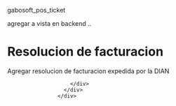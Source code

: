gabosoft_pos_ticket


agregar a vista en backend ..

<h1>Resolucion de facturacion</h1>
                    <div class="row mt16 o_settings_container">
                      <div class="col-xs-12 col-md-6 o_setting_box">
                        <div class="o_setting_left_pane">
                          <field name="x_bill_resolution"/>
                        </div>
                        <div class="o_setting_right_pane" >
                          <label for="x_bill_resolution"/>
                          <div class="text-muted">
                                   Agregar resolucion de facturacion expedida por la DIAN
                                </div>
                          <div class="content-group mt16" attrs="{'invisible': [('x_bill_resolution','=',False)]}" >
                              <div>
                                  <label string="Prefijo" for="x_prefix_resolution" class="col-md-2 o_light_label"/>
                                  <field name="x_prefix_resolution" placeholder="e.g. TT, XXCD, CMS"/>
                              </div>
                              <div>
                                  <label string="Desde" for="x_ind_resolution" class="col-md-2 o_light_label"/>
                                  <field name="x_ind_resolution"/>
                              </div>
                              <div>
                                   <label string="Hasta" for="x_end_resolution" class="col-md-2 o_light_label"/>
                                   <field name="x_end_resolution" />
                              </div>
                              </div>

                        </div>
                      </div>
                    </div>
